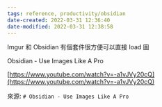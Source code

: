 ```yaml
---
tags: reference, productivity/obsidian 
date-created: 2022-03-31 12:36:40
date-modified: 2022-03-31 12:38:58
---
```



Imgur 和 Obsidian 有個套件很方便可以直接 load 圖

Obsidian - Use Images Like A Pro

[https://www.youtube.com/watch?v=-a1vJVy20cQ](https://www.youtube.com/watch?v=-a1vJVy20cQ)

來源: `# Obsidian - Use Images Like A Pro`
